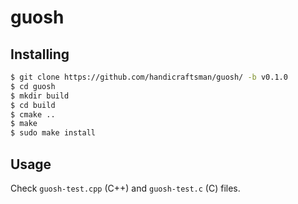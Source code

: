 # guosh

## Installing

```bash
$ git clone https://github.com/handicraftsman/guosh/ -b v0.1.0
$ cd guosh
$ mkdir build
$ cd build
$ cmake ..
$ make
$ sudo make install
```

## Usage

Check `guosh-test.cpp` (C++) and `guosh-test.c` (C) files.